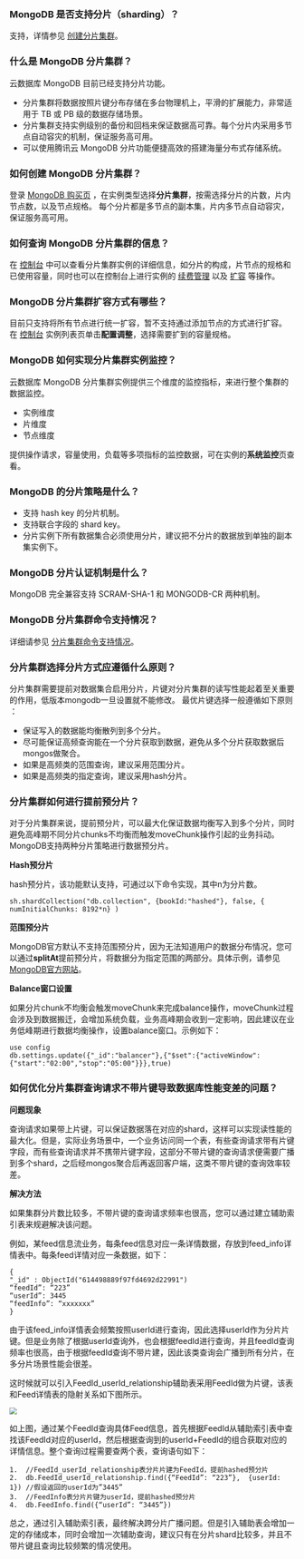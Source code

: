 ### MongoDB 是否支持分片（sharding）？

支持，详情参见 [创建分片集群](https://cloud.tencent.com/document/product/240/8333)。

### 什么是 MongoDB 分片集群？
云数据库 MongoDB 目前已经支持分片功能。
- 分片集群将数据按照片键分布存储在多台物理机上，平滑的扩展能力，非常适用于 TB 或 PB 级的数据存储场景。
- 分片集群支持实例级别的备份和回档来保证数据高可靠。每个分片内采用多节点自动容灾的机制，保证服务高可用。
- 可以使用腾讯云 MongoDB 分片功能便捷高效的搭建海量分布式存储系统。

### 如何创建 MongoDB 分片集群？
登录 [MongoDB 购买页](https://buy.cloud.tencent.com/mongodb?clusterType=1) ，在实例类型选择**分片集群**，按需选择分片的片数，片内节点数，以及节点规格。
每个分片都是多节点的副本集，片内多节点自动容灾，保证服务高可用。

### 如何查询 MongoDB 分片集群的信息？
在 [控制台](https://console.cloud.tencent.com/mongodb/sharding) 中可以查看分片集群实例的详细信息，如分片的构成，片节点的规格和已使用容量，同时也可以在控制台上进行实例的 [续费管理](https://cloud.tencent.com/document/product/240/3552) 以及 [扩容](https://cloud.tencent.com/document/product/240/19911) 等操作。

### MongoDB 分片集群扩容方式有哪些？
目前只支持将所有节点进行统一扩容，暂不支持通过添加节点的方式进行扩容。
在 [控制台](https://console.cloud.tencent.com/mongodb/sharding) 实例列表页单击**配置调整**，选择需要扩到的容量规格。

### MongoDB 如何实现分片集群实例监控？
云数据库 MongoDB 分片集群实例提供三个维度的监控指标，来进行整个集群的数据监控。
 - 实例维度
 - 片维度
 - 节点维度

提供操作请求，容量使用，负载等多项指标的监控数据，可在实例的**系统监控**页查看。

### MongoDB 的分片策略是什么？
- 支持 hash key 的分片机制。
- 支持联合字段的 shard key。
- 分片实例下所有数据集合必须使用分片，建议把不分片的数据放到单独的副本集实例下。

### MongoDB 分片认证机制是什么？
MongoDB 完全兼容支持 SCRAM-SHA-1 和 MONGODB-CR 两种机制。

### MongoDB 分片集群命令支持情况？
 详细请参见 [分片集群命令支持情况](https://cloud.tencent.com/document/product/240/8334)。

### 分片集群选择分片方式应遵循什么原则？

分片集群需要提前对数据集合启用分片，片键对分片集群的读写性能起着至关重要的作用，低版本mongodb一旦设置就不能修改。 最优片键选择一般遵循如下原则  ：

- 保证写入的数据能均衡散列到多个分片。
- 尽可能保证高频查询能在一个分片获取到数据，避免从多个分片获取数据后mongos做聚合。
- 如果是高频类的范围查询，建议采用范围分片。
- 如果是高频类的指定查询，建议采用hash分片。

### 分片集群如何进行提前预分片？

对于分片集群来说，提前预分片，可以最大化保证数据均衡写入到多个分片，同时避免高峰期不同分片chunks不均衡而触发moveChunk操作引起的业务抖动。 MongoDB支持两种分片策略进行数据预分片。

**Hash预分片**

hash预分片，该功能默认支持，可通过以下命令实现，其中n为分片数。

```
sh.shardCollection("db.collection", {bookId:"hashed"}, false, { numInitialChunks: 8192*n} )
```

**范围预分片**

MongoDB官方默认不支持范围预分片，因为无法知道用户的数据分布情况，您可以通过**splitAt**提前预分片，将数据分为指定范围的两部分。具体示例，请参见[MongoDB官方网站](https://docs.mongodb.com/manual/tutorial/split-chunks-in-sharded-cluster/)。

**Balance窗口设置**

如果分片chunk不均衡会触发moveChunk来完成balance操作，moveChunk过程会涉及到数据搬迁，会增加系统负载，业务高峰期会收到一定影响，因此建议在业务低峰期进行数据均衡操作，设置balance窗口。示例如下：

```
use config
db.settings.update({"_id":"balancer"},{"$set":{"activeWindow":{"start":"02:00","stop":"05:00"}}},true)
```

### 如何优化分片集群查询请求不带片键导致数据库性能变差的问题？

**问题现象**

查询请求如果带上片键，可以保证数据落在对应的shard，这样可以实现读性能的最大化。但是，实际业务场景中，一个业务访问同一个表，有些查询请求带有片键字段，而有些查询请求并不携带片键字段，这部分不带片键的查询请求便需要广播到多个shard，之后经mongos聚合后再返回客户端，这类不带片键的查询效率较差。

**解决方法**

如果集群分片数比较多，不带片键的查询请求频率也很高，您可以通过建立辅助索引表来规避解决该问题。

例如，某feed信息流业务，每条feed信息对应一条详情数据，存放到feed_info详情表中。每条feed详情对应一条数据，如下：  

```
{
"_id" : ObjectId("614498889f97fd4692d22991")
“feedId”: “223”
“userId”: 3445
“feedInfo”: “xxxxxxx”
}
```

由于该feed_info详情表会频繁按照userId进行查询，因此选择userId作为分片片键。但是业务除了根据userId查询外，也会根据feedId进行查询，并且feedId查询频率也很高，由于根据feedId查询不带片建，因此该类查询会广播到所有分片，在多分片场景性能会很差。

这时候就可以引入FeedId_userId_relationship辅助表采用FeedId做为片键，该表和Feed详情表的隐射关系如下图所示。

<img src="https://qcloudimg.tencent-cloud.cn/raw/28848b99e73046e9f09bc89bb33d266d.png" style="zoom:80%;" />

如上图，通过某个FeedId查询具体Feed信息，首先根据FeedId从辅助索引表中查找该FeedId对应的userId，然后根据查询到的userId+FeedId的组合获取对应的详情信息。整个查询过程需要查两个表，查询语句如下：

```
1.	//FeedId_userId_relationship表分片片建为FeedId，提前hashed预分片  
2.	db.FeedId_userId_relationship.find({“FeedId”: “223”},  {userId: 1}) //假设返回的userId为”3445”  
3.	//FeedInfo表分片片键为userId，提前hashed预分片  
4.	db.FeedInfo.find({“userId”: “3445”}) 
```

总之，通过引入辅助索引表，最终解决跨分片广播问题。但是引入辅助表会增加一定的存储成本，同时会增加一次辅助查询，建议只有在分片shard比较多，并且不带片键且查询比较频繁的情况使用。